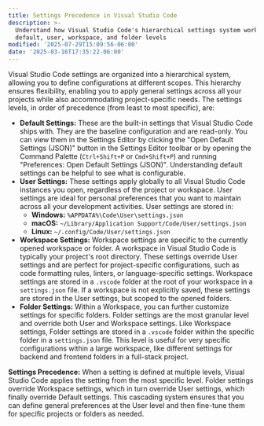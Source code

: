 ```yaml
---
title: Settings Precedence in Visual Studio Code
description: >-
  Understand how Visual Studio Code's hierarchical settings system works across
  default, user, workspace, and folder levels
modified: '2025-07-29T15:09:56-06:00'
date: '2025-03-16T17:35:22-06:00'
---
```


Visual Studio Code settings are organized into a hierarchical system, allowing you to define configurations at different scopes. This hierarchy ensures flexibility, enabling you to apply general settings across all your projects while also accommodating project-specific needs. The settings levels, in order of precedence (from least to most specific), are:

- **Default Settings:** These are the built-in settings that Visual Studio Code ships with. They are the baseline configuration and are read-only. You can view them in the Settings Editor by clicking the "Open Default Settings (JSON)" button in the Settings Editor toolbar or by opening the Command Palette (`Ctrl+Shift+P` or `Cmd+Shift+P`) and running "Preferences: Open Default Settings (JSON)". Understanding default settings can be helpful to see what is configurable.
- **User Settings:** These settings apply globally to all Visual Studio Code instances you open, regardless of the project or workspace. User settings are ideal for personal preferences that you want to maintain across all your development activities. User settings are stored in:
  - **Windows:** `%APPDATA%\Code\User\settings.json`
  - **macOS:** `~/Library/Application Support/Code/User/settings.json`
  - **Linux:** `~/.config/Code/User/settings.json`
- **Workspace Settings:** Workspace settings are specific to the currently opened workspace or folder. A workspace in Visual Studio Code is typically your project's root directory. These settings override User settings and are perfect for project-specific configurations, such as code formatting rules, linters, or language-specific settings. Workspace settings are stored in a `.vscode` folder at the root of your workspace in a `settings.json` file. If a workspace is not explicitly saved, these settings are stored in the User settings, but scoped to the opened folders.
- **Folder Settings:** Within a Workspace, you can further customize settings for specific folders. Folder settings are the most granular level and override both User and Workspace settings. Like Workspace settings, Folder settings are stored in a `.vscode` folder within the specific folder in a `settings.json` file. This level is useful for very specific configurations within a large workspace, like different settings for backend and frontend folders in a full-stack project.

**Settings Precedence:** When a setting is defined at multiple levels, Visual Studio Code applies the setting from the most specific level. Folder settings override Workspace settings, which in turn override User settings, which finally override Default settings. This cascading system ensures that you can define general preferences at the User level and then fine-tune them for specific projects or folders as needed.
